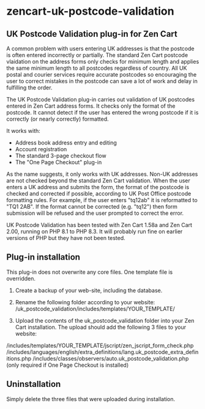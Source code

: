 # zencart-uk-postcode-validation

UK Postcode Validation plug-in for Zen Cart
-------------------------------------------
A common problem with users entering UK addresses is that the postcode is often entered incorrectly or partially. The standard
Zen Cart postcode vlaidation on the address forms only checks for minimum length and applies the same minimum length to all
postcodes regardless of country. All UK postal and courier services require accurate postcodes so encouraging the user to
correct mistakes in the postcode can save a lot of work and delay in fulfilling the order.

The UK Postcode Validation plug-in carries out validation of UK postcodes entered in Zen Cart address forms. It checks only the
format of the postcode. It cannot detect if the user has entered the wrong postcode if it is correctly (or nearly correctly)
formatted.

It works with:
  - Address book address entry and editing
  - Account registration
  - The standard 3-page checkout flow
  - The "One Page Checkout" plug-in

As the name suggests, it only works with UK addresses. Non-UK addresses are not checked beyond the standard Zen Cart validation.
When the user enters a UK address and submits the form, the format of the postcode is checked and corrected if possible,
according to UK Post Office postcode formatting rules. For example, if the user enters "tq12ab" it is reformatted to "TQ1 2AB".
If the format cannot be corrected (e.g. "tq12") then form submission will be refused and the user prompted to correct the error.

UK Postcode Validation has been tested with Zen Cart 1.58a and Zen Cart 2.00, running on PHP 8.1 to PHP 8.3.
It will probably run fine on earlier versions of PHP but they have not been tested.

Plug-in installation
--------------------
This plug-in does not overwrite any core files. One template file is overridden.

1. Create a backup of your web-site, including the database.

2. Rename the following folder according to your website:
/uk_postcode_validation/includes/templates/YOUR_TEMPLATE/

3. Upload the contents of the uk_postcode_validation folder into your Zen Cart installation. The upload should add the following 3 files to your website:

/includes/templates/YOUR_TEMPLATE/jscript/zen_jscript_form_check.php
/includes/languages/english/extra_definitions/lang.uk_postcode_extra_definitions.php
/includes/classes/observers/auto.uk_postcode_validation.php (only required if One Page Checkout is installed)

Uninstallation
--------------
Simply delete the three files that were uploaded during installation.
